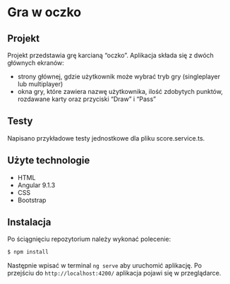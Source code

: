 # Gra w oczko

## Projekt

Projekt przedstawia grę karcianą “oczko”. Aplikacja składa się z dwóch głównych ekranów: 
- strony głównej, gdzie użytkownik może wybrać tryb gry (singleplayer lub multiplayer)
- okna gry, które zawiera nazwę użytkownika, ilość zdobytych punktów, rozdawane karty oraz przyciski “Draw” i “Pass”

## Testy

Napisano przykładowe testy jednostkowe dla pliku score.service.ts.

## Użyte technologie

 - HTML
 - Angular 9.1.3
 - CSS
 - Bootstrap
 
## Instalacja

Po ściągnięciu repozytorium należy wykonać polecenie:
```sh
$ npm install
```
Następnie wpisać w terminal `ng serve` aby uruchomić aplikację. Po przejściu do  `http://localhost:4200/` aplikacja pojawi się w przeglądarce.

   

